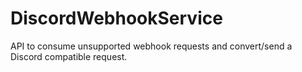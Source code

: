 # DiscordWebhookService
API to consume unsupported webhook requests and convert/send a Discord compatible request.
